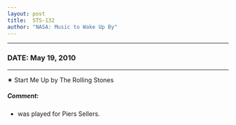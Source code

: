 ```yaml
---
layout: post
title:  STS-132
author: "NASA: Music to Wake Up By"
---
```


----
### DATE: May 19, 2010
----
✷ Start Me Up by The Rolling Stones

##### Comment:
* was played for Piers Sellers.
